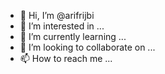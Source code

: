 - 👋 Hi, I’m @arifrijbi
- 👀 I’m interested in ...
- 🌱 I’m currently learning ...
- 💞️ I’m looking to collaborate on ...
- 📫 How to reach me ...

<!---
arifrijbi/arifrijbi is a ✨ special ✨ repository because its `README.md` (this file) appears on your GitHub profile.
You can click the Preview link to take a look at your changes.
--->
